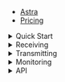 - [Astra](/en/astra/ "Astra - Cesbo")
- [Pricing](/en/astra/pricing.md "Pricing - Astra - Cesbo")

<details class="marker">
<summary>Quick Start</summary>

- [Install](/en/astra/quick-start/install.md "Install - Astra - Cesbo")
- [License](/en/astra/quick-start/license.md "License - Astra - Cesbo")
- [Backup](/en/astra/quick-start/backup.md "Backup - Astra - Cesbo")
- [Update](/en/astra/quick-start/update.md "Update - Astra - Cesbo")
- [Uninstall](/en/astra/quick-start/uninstall.md "Uninstall - Astra - Cesbo")
- [Reset Password](/en/astra/quick-start/reset-password.md "Reset Password - Astra - Cesbo")
- [Service Setup](/en/astra/quick-start/service-setup.md "Service Setup - Astra - Cesbo")
- [MPEG-TS Analyzer](/en/astra/quick-start/analyzer.md "MPEG-TS Analyzer - Astra - Cesbo")

</details>

<details class="marker">
<summary>Receiving</summary>

- [HLS](/en/astra/input/hls.md "HLS Receiving - Astra - Cesbo")
- [HTTP MPEG-TS](/en/astra/input/http.md "HTTP MPEG-TS Receiving - Astra - Cesbo")
- [RTSP](/en/astra/input/rtsp.md "RTSP Receiving - Astra - Cesbo")
- [SRT](/en/astra/input/srt.md "SRT Receiving - Astra - Cesbo")
- [UDP](/en/astra/input/udp.md "UDP Receiving - Astra - Cesbo")

</details>

<details class="marker">
<summary>Transmitting</summary>

- [SRT](/en/astra/output/srt.md "SRT Transmitting - Astra - Cesbo")
- [UDP](/en/astra/output/udp.md "UDP Transmitting - Astra - Cesbo")

</details>

<details class="marker">
<summary>Monitoring</summary>

- [InfluxDB](/en/astra/monitoring/influxdb.md "InfluxDB - Astra - Cesbo")
- [Grafana](/en/astra/monitoring/grafana.md "Grafana - Astra - Cesbo")

</details>

<details class="marker">
<summary>API</summary>

- [Call API Methods](/en/astra/api/call.md "Call API Methods - Astra - Cesbo")
- [System Status](/en/astra/api/sysinfo.md "System Status - Astra - Cesbo")
- [Streams](/en/astra/api/stream.md "Streams - Astra - Cesbo")
- [Adapters](/en/astra/api/adapter.md "Adapters - Astra - Cesbo")

</details>
